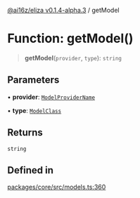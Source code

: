 [@ai16z/eliza v0.1.4-alpha.3](../index.md) / getModel

# Function: getModel()

> **getModel**(`provider`, `type`): `string`

## Parameters

• **provider**: [`ModelProviderName`](../enumerations/ModelProviderName.md)

• **type**: [`ModelClass`](../enumerations/ModelClass.md)

## Returns

`string`

## Defined in

[packages/core/src/models.ts:360](https://github.com/Sifchain/sa-eliza/blob/main/packages/core/src/models.ts#L360)
